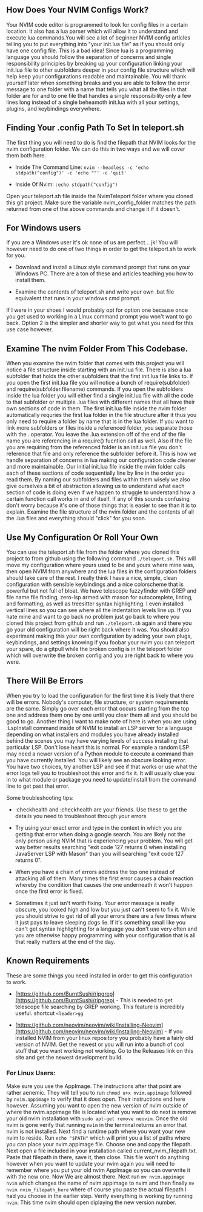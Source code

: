 ## How Does Your NVIM Configs Work?
Your NVIM code editor is programmed to look for config files in a certain location. It also has a lua parser which will allow it to understand and execute lua commands.You will see a lot of beginner NVIM config articles telling you to put everything into "your init.lua file" as if you should only have one config file. This is a bad idea! Since lua is a programming language you should follow the separation of concerns and single responsibility principles by breaking up your configuration linking your init.lua file to other subfolders deeper in your config file structure which will help keep your configurations readable and maintainable. You will thank yourself later when something breaks and you are able to follow the error message to one folder with a name that tells you what all the files in that folder are for and to one file that handles a single responsibility only a few lines long instead of a single beheamoth init.lua with all your settings, plugins, and keybindings everywhere.


## Finding Your .config Path To Set In teleport.sh
The first thing you will need to do is find the filepath that NVIM looks for the nvim configuration folder. We can do this in two ways and we will cover them both here. 

- Inside The Command Line: ```nvim --headless -c 'echo stdpath("config")' -c 'echo ""' -c 'quit' ```

- Inside Of Nvim: ```:echo stdpath("config")```

Open your teleport.sh file inside the NvimTeleport folder where you cloned this git project. Make sure the variable nvim_config_folder matches the path returned from one of the above commands and change it if it doesn't. 


## For Windows users
If you are a Windows user it's ok none of us are perfect... jk! You will however need to do one of two things in order to get the teleport.sh to work for you.

- Download and install a Linux style command prompt that runs on your Windows PC. There are a ton of these and articles teaching you how to install them.

- Examine the contents of teleport.sh and write your own .bat file equivalent that runs in your windows cmd prompt.

If I were in your shoes I would probably opt for option one because once you get used to working in a Linux command prompt you won't want to go back. Option 2 is the simpler and shorter way to get what you need for this use case however.


## Examine The nvim Folder From This Codebase. 
When you examine the nvim folder that comes with this project you will notice a file structure inside starting with an init.lua file. There is also a lua subfolder that holds the other subfolders that the first init.lua file links to. If you open the first init.lua file you will notice a bunch of require(subfolder) and require(subfolder.filename) commands. If you open the subfolders inside the lua folder you will either find a single init.lua file with all the code to that subfolder or multiple .lua files with different names that all have their own sections of code in them. The first init.lua file inside the nvim folder automatically requries the first lua folder in the file structure after it thus you only need to require a folder by name that is in the lua folder. If you want to link more subfolders or files inside a referenced folder, you separate those with the . operator. You leave the .lua extension off of the end of the file name you are referencing in a require() fucntion call as well. Also if the file you are requiring from the referenced folder is an init.lua file you don't reference that file and only reference the subfolder before it. This is how we handle separation of concerns in lua making our configuration code cleaner and more maintainable. Our initial init.lua file inside the nvim folder calls each of these sections of code sequentially line by line in the order you read them. By naming our subfolders and files within them wisely we also give ourselves a bit of abstraction allowing us to understand what each section of code is doing even if we happen to struggle to understand how a certain function call works in and of itself. If any of this sounds confusing don't worry because it's one of those things that is easier to see than it is to explain. Examine the file structure of the nvim folder and the contents of all the .lua files and everything should "click" for you soon.


## Use My Configuration Or Roll Your Own
You can use the teleport.sh file from the folder where you cloned this project to from github using the following command ```./teleport.sh```. This will move my configuration where yours used to be and yours where mine was, then open NVIM from anywhere and the lua files in the configuration folders should take care of the rest. I really think I have a nice, simple, clean configuration with sensible keybindings and a nice colorscheme that is powerful but not full of bloat. We have telescope fuzzyfinder with GREP and file name file finding, zero-lsp armed with mason for autocomplete, linting, and formatting, as well as treesitter syntax highlighting. I even installed vertical lines so you can see where all the indentation levels line up. If you hate mine and want to go back no problem just go back to where you cloned this project from github and run ```./teleport.sh``` again and there you go your old configuration will be right back where it was. You should also experiment making this your own configuration by adding your own plugs, keybindings, and settings knowing if you foobar your nvim you can teleport your spare, do a gitpull while the broken config is in the teleport folder which will overwrite the broken config and you are right back to where you were.


## There Will Be Errors
When you try to load the configuration for the first time it is likely that there will be errors. Nobody's computer, file structure, or system requirements are the same. Simply go over each error that occurs starting from the top one and address them one by one until you clear them all and you should be good to go. Another thing I want to make note of here is when you are using :LspInstall command inside of NVIM to install an LSP server for a language depending on what installers and modules you have already installed behind the scenes you may have varying levels of success installing that particular LSP. Don't lose heart this is normal. For example a random LSP may need a newer version of a Python module to execute a command than you have currently installed. You will likely see an obscure looking error. You have two choices, try another LSP and see if that works or use what the error logs tell you to troubleshoot this error and fix it. It will usually clue you in to what module or package you need to update/install from the command line to get past that error.

Some troubleshooting tips:

- :checkhealth and :checkhealth <plugName> are your friends. Use these to get the details you need to troubleshoot through your errors

- Try using your exact error and type in the context in which you are getting that error when doing a google search. You are likely not the only person using NVIM that is experiencing your problem. You will get way better results searching "exit code 127 returns 0 when installing JavaServer LSP with Mason" than you will searching "exit code 127 returns 0". 

- When you have a chain of errors address the top one instead of attacking all of them. Many times the first error causes a chain reaction whereby the condition that causes the one underneath it won't happen once the first error is fixed.

- Sometimes it just isn't worth fixing. Your error message is really obscure, you looked high and low but you just can't seem to fix it. While you should strive to get rid of all your errors there are a few times where it just pays to leave sleeping dogs lie. If it's something small like you can't get syntax highlighting for a language you don't use very often and you are otherwise happy programming with your configuration that is all that really matters at the end of the day. 


## Known Requirements
These are some things you need installed in order to get this configuration to work.

- [https://github.com/BurntSushi/ripgrep](https://github.com/BurntSushi/ripgrep) - This is needed to get telescope file searching by GREP working. This feature is incredibly useful. shortcut ```<leader>gg```

- [https://github.com/neovim/neovim/wiki/Installing-Neovim](https://github.com/neovim/neovim/wiki/Installing-Neovim) - If you installed NVIM from your linux repository you probably have a fairly old version of NVIM. Get the newest or you will run into a bunch of cool stuff that you want working not working. Go to the Releases link on this site and get the newest development build. 

### For Linux Users:
Make sure you use the AppImage. The instructions after that point are rather aenemic. They will tell you to run ```chmod u+x nvim.appimage``` followed by ```nvim.appimage``` to verify that it does open. Their instructions end here however. Assuming you want to open the new version of nvim outside of where the nvim.appimage file is located what you want to do next is remove your old nvim installation with ```sudo apt-get remove neovim```. Once the old nvim is gone verify that running ```nvim``` in the terminal returns an error that nvim is not installed. Next find a runtime path where you want your new nvim to reside. Run ```echo "$PATH"``` which will print you a list of paths where you can place your nvim.appimage file. Choose one and copy the filepath. Next open a file included in your installation called current_nvim_filepath.txt. Paste that filepath in there, save it, then close. This file won't do anything however when you want to update your nvim again you will need to remember where you put your old nvim AppImage so you can overwrite it with the new one. Now We are almost there. Next run ```mv nvim.appimage nvim``` which changes the name of nvim.appimage to nvim and then finally ```mv nvim nvim_filepath_here``` where of course you paste the actual filepath I had you choose in the earlier step. Verify everything is working by running ```nvim```. This time nvim should open diplaying the new version number.  

